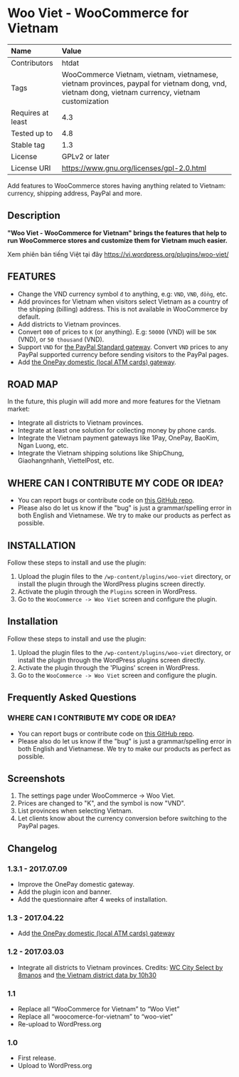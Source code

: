 # Woo Viet - WooCommerce for Vietnam

| Name | Value |
|:---|:---|
| Contributors | htdat |
|Tags| WooCommerce Vietnam, vietnam, vietnamese, vietnam provinces, paypal for vietnam dong, vnd, vietnam dong, vietnam currency, vietnam customization |
| Requires at least | 4.3 |
| Tested up to | 4.8 |
| Stable tag | 1.3 |
| License | GPLv2 or later |
| License URI | https://www.gnu.org/licenses/gpl-2.0.html |

Add features to WooCommerce stores having anything related to Vietnam: currency, shipping address, PayPal and more.

## Description

**"Woo Viet - WooCommerce for Vietnam" brings the features that help to run WooCommerce stores and customize them for Vietnam much easier.**

Xem phiên bản tiếng Việt tại đây https://vi.wordpress.org/plugins/woo-viet/

## FEATURES 

* Change the VND currency symbol `đ` to anything, e.g: `VND`, `VNĐ`, `đồng`, etc.
* Add provinces for Vietnam when visitors select Vietnam as a country of the shipping (billing) address. This is not available in WooCommerce by default.
* Add districts to Vietnam provinces.
* Convert `000` of prices to `K` (or anything). E.g: `50000` (VND) will be `50K` (VND), or `50 thousand` (VND).
* Support `VND` for [the PayPal Standard gateway](https://docs.woocommerce.com/document/paypal-standard/). Convert `VND` prices to any PayPal supported currency before sending visitors to the PayPal pages.
* Add [the OnePay domestic (local ATM cards) gateway](http://onepay.com.vn/).

## ROAD MAP 

In the future, this plugin will add more and more features for the Vietnam market:

* Integrate all districts to Vietnam provinces.
* Integrate at least one solution for collecting money by phone cards.
* Integrate the Vietnam payment gateways like 1Pay, OnePay, BaoKim, Ngan Luong, etc.
* Integrate the Vietnam shipping solutions like ShipChung, Giaohangnhanh, ViettelPost, etc.

## WHERE CAN I CONTRIBUTE MY CODE OR IDEA? 

* You can report bugs or contribute code on [this GitHub repo](https://github.com/htdat/woo-viet).
* Please also do let us know if the "bug" is just a grammar/spelling error in both English and Vietnamese. We try to make our products as perfect as possible.

## INSTALLATION 

Follow these steps to install and use the plugin:

1. Upload the plugin files to the `/wp-content/plugins/woo-viet` directory, or install the plugin through the WordPress plugins screen directly.
1. Activate the plugin through the `Plugins` screen in WordPress.
1. Go to the `WooCommerce -> Woo Viet` screen and configure the plugin.

## Installation 

Follow these steps to install and use the plugin:

1. Upload the plugin files to the `/wp-content/plugins/woo-viet` directory, or install the plugin through the WordPress plugins screen directly.
1. Activate the plugin through the 'Plugins' screen in WordPress.
1. Go to the `WooCommerce -> Woo Viet` screen and configure the plugin.


## Frequently Asked Questions 

### WHERE CAN I CONTRIBUTE MY CODE OR IDEA? 

* You can report bugs or contribute code on [this GitHub repo](https://github.com/htdat/woo-viet).
* Please also do let us know if the "bug" is just a grammar/spelling error in both English and Vietnamese. We try to make our products as perfect as possible.

## Screenshots 

1. The settings page under WooCommerce -> Woo Viet.
2. Prices are changed to "K", and the symbol is now "VND".
3. List provinces when selecting Vietnam.
4. Let clients know about the currency conversion before switching to the PayPal pages.

## Changelog

### 1.3.1 - 2017.07.09
* Improve the OnePay domestic gateway.
* Add the plugin icon and banner.
* Add the questionnaire after 4 weeks of installation.

### 1.3 - 2017.04.22
* Add [the OnePay domestic (local ATM cards) gateway](http://onepay.com.vn/)

### 1.2 - 2017.03.03
* Integrate all districts to Vietnam provinces. Credits: [WC City Select by 8manos](https://github.com/8manos/wc-city-select) and [the Vietnam district data by 10h30](https://github.com/htdat/woo-viet/issues/4#issuecomment-277449462)

### 1.1 
* Replace all “WooCommerce for Vietnam” to “Woo Viet”
* Replace all “woocomerce-for-vietnam” to “woo-viet”
* Re-upload to WordPress.org

### 1.0 
* First release.
* Upload to WordPress.org
